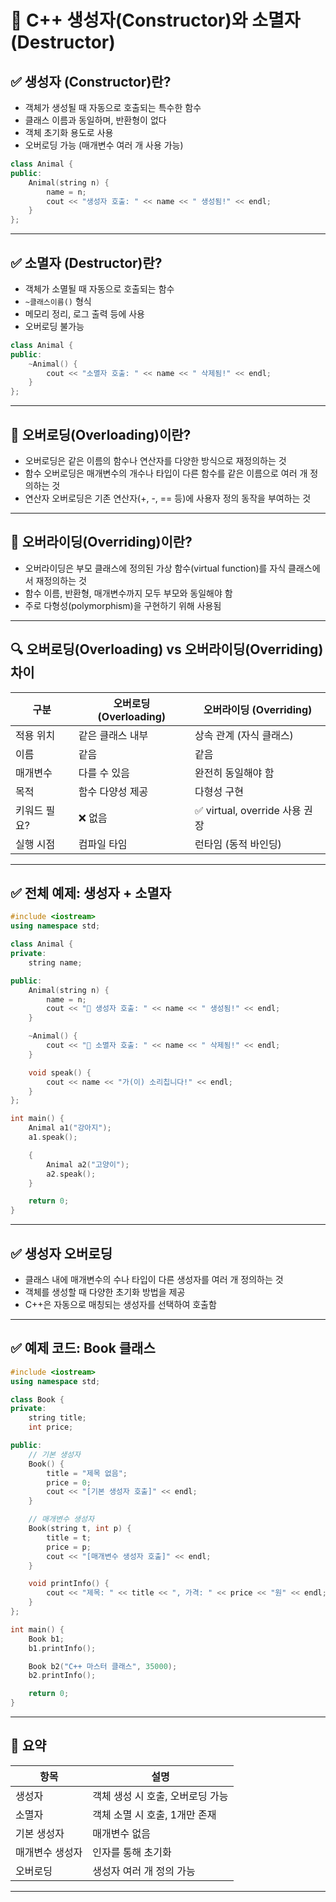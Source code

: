 # 🧱 C++ 생성자(Constructor)와 소멸자(Destructor)


## ✅ 생성자 (Constructor)란?

- 객체가 생성될 때 자동으로 호출되는 특수한 함수
- 클래스 이름과 동일하며, 반환형이 없다
- 객체 초기화 용도로 사용
- 오버로딩 가능 (매개변수 여러 개 사용 가능)

```cpp
class Animal {
public:
    Animal(string n) {
        name = n;
        cout << "생성자 호출: " << name << " 생성됨!" << endl;
    }
};
```

---

## ✅ 소멸자 (Destructor)란?

- 객체가 소멸될 때 자동으로 호출되는 함수
- `~클래스이름()` 형식
- 메모리 정리, 로그 출력 등에 사용
- 오버로딩 불가능

```cpp
class Animal {
public:
    ~Animal() {
        cout << "소멸자 호출: " << name << " 삭제됨!" << endl;
    }
};
```
---

## 📘 오버로딩(Overloading)이란?

- 오버로딩은 같은 이름의 함수나 연산자를 다양한 방식으로 재정의하는 것
- 함수 오버로딩은 매개변수의 개수나 타입이 다른 함수를 같은 이름으로 여러 개 정의하는 것
- 연산자 오버로딩은 기존 연산자(+, -, == 등)에 사용자 정의 동작을 부여하는 것

---

## 📘 오버라이딩(Overriding)이란?

- 오버라이딩은 부모 클래스에 정의된 가상 함수(virtual function)를 자식 클래스에서 재정의하는 것
- 함수 이름, 반환형, 매개변수까지 모두 부모와 동일해야 함
- 주로 다형성(polymorphism)을 구현하기 위해 사용됨

---

## 🔍 오버로딩(Overloading) vs 오버라이딩(Overriding) 차이

|구분|	오버로딩 (Overloading)|	오버라이딩 (Overriding)|
|------|-------|----------|
|적용 위치	|같은 클래스 내부|	상속 관계 (자식 클래스)|
|이름|	같음	|같음|
|매개변수|	다를 수 있음|	완전히 동일해야 함|
|목적|	함수 다양성 제공|	다형성 구현|
|키워드 필요?|	❌ 없음|	✅ virtual, override 사용 권장|
|실행 시점|	컴파일 타임	|런타임 (동적 바인딩)|

---

## ✅ 전체 예제: 생성자 + 소멸자

```cpp
#include <iostream>
using namespace std;

class Animal {
private:
    string name;

public:
    Animal(string n) {
        name = n;
        cout << "🐾 생성자 호출: " << name << " 생성됨!" << endl;
    }

    ~Animal() {
        cout << "💨 소멸자 호출: " << name << " 삭제됨!" << endl;
    }

    void speak() {
        cout << name << "가(이) 소리칩니다!" << endl;
    }
};

int main() {
    Animal a1("강아지");
    a1.speak();

    {
        Animal a2("고양이");
        a2.speak();
    }

    return 0;
}
```

---

## ✅ 생성자 오버로딩

- 클래스 내에 매개변수의 수나 타입이 다른 생성자를 여러 개 정의하는 것
- 객체를 생성할 때 다양한 초기화 방법을 제공
- C++은 자동으로 매칭되는 생성자를 선택하여 호출함

---

## ✅ 예제 코드: Book 클래스

```cpp
#include <iostream>
using namespace std;

class Book {
private:
    string title;
    int price;

public:
    // 기본 생성자
    Book() {
        title = "제목 없음";
        price = 0;
        cout << "[기본 생성자 호출]" << endl;
    }

    // 매개변수 생성자
    Book(string t, int p) {
        title = t;
        price = p;
        cout << "[매개변수 생성자 호출]" << endl;
    }

    void printInfo() {
        cout << "제목: " << title << ", 가격: " << price << "원" << endl;
    }
};

int main() {
    Book b1;
    b1.printInfo();

    Book b2("C++ 마스터 클래스", 35000);
    b2.printInfo();

    return 0;
}
```

---

## 🧠 요약 

| 항목 | 설명 |
|------|------|
| 생성자 | 객체 생성 시 호출, 오버로딩 가능 |
| 소멸자 | 객체 소멸 시 호출, 1개만 존재 |
| 기본 생성자 | 매개변수 없음 |
| 매개변수 생성자 | 인자를 통해 초기화 |
| 오버로딩 | 생성자 여러 개 정의 가능 |

---
